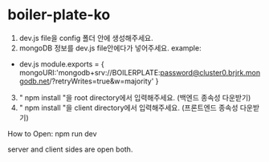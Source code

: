 # boiler-plate-ko



1. dev.js file을 config 폴더 안에 생성해주세요.
2. mongoDB 정보를 dev.js file안에다가 넣어주세요.
example:
- dev.js
module.exports = {
    mongoURI:'mongodb+srv://BOILERPLATE:password@cluster0.brjrk.mongodb.net/?retryWrites=true&w=majority'
}
3. " npm install "을 root directory에서 입력해주세요. (백엔드 종속성 다운받기)
4. " npm install "을 client directory에서 입력해주세요. (프론트엔드 종속성 다운받기)

How to Open:
npm run dev

server and client sides are open both.